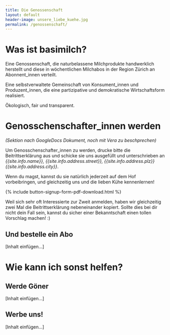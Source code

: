 ```yaml
---
title: Die Genossenschaft
layout: default
header-image: unsere_liebe_kuehe.jpg
permalink: /genossenschaft/
---
```


# Was ist basimilch?

Eine Genossenschaft, die naturbelassene Milchprodukte handwerklich
herstellt und diese in wöchentlichen Milchabos in der Region Zürich an
Abonnent_innen verteilt.

Eine selbstverwaltete Gemeinschaft von Konsument_innen und
Produzent_innen, die eine partizipative und demokratische
Wirtschaftsform realisiert.

Ökologisch, fair und transparent.

# Genosschenschafter_innen werden

_(Sektion nach GoogleDocs Dokument, noch mit Vera zu beschprechen)_

Um Genosschenschafter_innen zu werden, drucke bitte die
Beitrittserklärung aus und schicke sie uns ausgefüllt und
unterschrieben an _{{site.info.name}}, {{site.info.address.street}},
{{site.info.address.plz}} {{site.info.address.city}}_.

Wenn du magst, kannst du sie natürlich jederzeit auf dem Hof
vorbeibringen, und gleichzeitig uns und die lieben Kühe kennenlernen!

{% include button-signup-form-pdf-download.html %}

Weil sich sehr oft Interessierte zur Zweit anmelden, haben wir
gleichzeitig zwei Mal die Beitrittserklärung nebeneinander kopiert.
Sollte dies bei dir nicht dein Fall sein, kannst du sicher einer
Bekanntschaft einen tollen Vorschlag machen! :)

## Und bestelle ein Abo

[Inhalt einfügen...]

# Wie kann ich sonst helfen?

## Werde Göner

[Inhalt einfügen...]

## Werbe uns!

[Inhalt einfügen...]